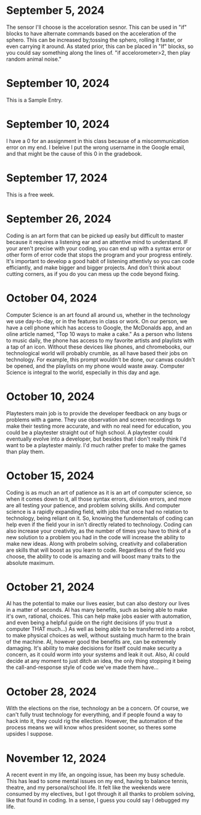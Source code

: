 # September 5, 2024
The sensor I'll choose is the acceloration sesnor. This can be used in "if" blocks to have alternate commands based on the acceleration of the sphero. This can be increased by;tossing the sphero, rolling it faster, or even carrying it around.
As stated prior, this can be placed in "If" blocks, so you could say something along the lines of. "if accelorometer>2, then play random animal noise."
# September 10, 2024
This is a Sample Entry.

# September 10, 2024
I have a 0 for an assignment in this class because of a miscommunication error on my end. I beleive I put the wrong username in the Google email, and that might be the cause of this 0 in the gradebook.

# September 17, 2024
This is a free week.

# September 26, 2024
Coding is an art form that can be picked up easily but difficult to master because it requires a listening ear and an attentive mind to understand. IF your aren't precise with your coding, you can end up with a syntax error or other form of error code that stops the program and your progress entirely. It's important to develop a good habit of listening attentivly so you can code efficiantly, and make bigger and bigger projects. And don't think about cutting corners, as if you do you can mess up the code beyond fixing. 

# October 04, 2024
Computer Science is an art found all around us, whether in the technology we use day-to-day, or in the features in class or work. On our person, we have a cell phone which has access to Google, the McDonalds app, and an oline article named, "Top 10 ways to make a cake." As a person who listens to music daily, the phone has access to my favorite artists and playlists with a tap of an icon. Without these devices like phones, and chromebooks, our technological world will probably crumble, as all have based their jobs on technology. For example, this prompt wouldn't be done, our canvas couldn't be opened, and the playlists on my phone would waste away. Computer Science is integral to the world, especially in this day and age.

# October 10, 2024
Playtesters main job is to provide the developer feedback on any bugs or problems with a game. They use observation and screen recordings to make their testing more accurate, and with no real need for education, you could be a playtester straight out of high school. A playtester could eventually evolve into a developer, but besides that I don't really think I'd want to be a playtester mainly. I'd much rather prefer to make the games than play them.

# October 15, 2024
Coding is as much an art of patience as it is an art of computer science, so when it comes down to it, all those syntax errors, division errors, and more are all testing your patience, and problem solving skills. And computer science is a rapidly expanding field, with jobs that once had no relation to technology, being reliant on it. So, knowing the fundementals of coding can help even if the field your in isn't directly related to technology. Coding can also increase your creativity, as the number of times you have to think of a new solution to a problem you had in the code will increase the ability to make new ideas. Along with probelm solving, creativity and collaberation are skills that will boost as you learn to code. Regardless of the field you choose, the ability to code is amazing and will boost many traits to the absolute maximum. 

# October 21, 2024
AI has the potential to make our lives easier, but can also destory our lives in a matter of seconds.
AI has many benefits, such as being able to make it's own, rational, choices. This can help make jobs easier with automation, and even being a helpful guide on the right decisions (if you trust a computer THAT much...) As well as being able to be transferred into a robot, to make physical choices as well, without sustaing much harm to the brain of the machine.
AI, however good the benefits are, can be extremely damaging. It's ability to make decisions for itself could make security a concern, as it could worm into your systems and leak it out. Also, AI could decide at any moment to just ditch an idea, the only thing stopping it being the call-and-response style of code we've made them have...

# October 28, 2024
With the elections on the rise, technology an be a concern. Of course, we can't fully trust technology for everything, and if people found a way to hack into it, they could rig the ellection. However, the automation of the process means we will know whos president sooner, so theres some upsides I suppose.

# November 12, 2024
A recent event in my life, an ongoing issue, has been my busy schedule. This has lead to some mental issues on my end, having to balance tennis, theatre, and my personal/school life. It felt like the weekends were consumed by my electives, but I got through it all thanks to problem solving, like that found in coding. In a sense, I guess you could say I debugged my life.
